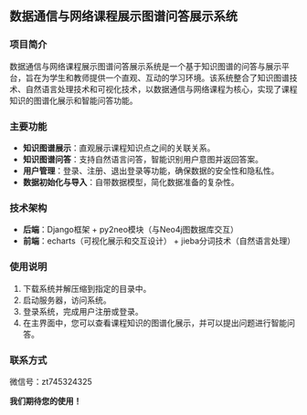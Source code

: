 ## 数据通信与网络课程展示图谱问答展示系统

### 项目简介

数据通信与网络课程展示图谱问答展示系统是一个基于知识图谱的问答与展示平台，旨在为学生和教师提供一个直观、互动的学习环境。该系统整合了知识图谱技术、自然语言处理技术和可视化技术，以数据通信与网络课程为核心，实现了课程知识的图谱化展示和智能问答功能。

### 主要功能

- **知识图谱展示**：直观展示课程知识点之间的关联关系。
- **知识图谱问答**：支持自然语言问答，智能识别用户意图并返回答案。
- **用户管理**：登录、注册、退出登录等功能，确保数据的安全性和隐私性。
- **数据初始化与导入**：自带数据模型，简化数据准备的复杂性。


### 技术架构

- **后端**：Django框架 + py2neo模块（与Neo4j图数据库交互）
- **前端**：echarts（可视化展示和交互设计） + jieba分词技术（自然语言处理）


### 使用说明

1. 下载系统并解压缩到指定的目录中。
2. 启动服务器，访问系统。
3. 登录系统，完成用户注册或登录。
4. 在主界面中，您可以查看课程知识的图谱化展示，并可以提出问题进行智能问答。


### 联系方式

微信号：zt745324325

**我们期待您的使用！**